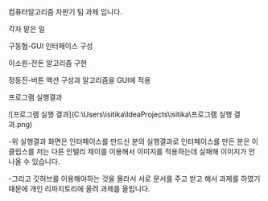 

컴퓨터알고리즘 자판기 팀 과제 입니다.

각자 맡은 일

구동협-GUI 인터페이스 구성

이소원-잔돈 알고리즘 구현

정동진-버튼 액션 구성과 알고리즘을 GUI에 적용





프로그램 실행결과

![프로그램 실행 결과](C:\Users\isitika\IdeaProjects\isitika\프로그램 실행 결과.png)

-위 실행결과 화면은 인터페이스를 만드신 분의 실행결과로 인터페이스를 만든 분은 이클립스를 저는 다른 인텔리 제이를 이용해서 이미지를 적용하는데 실패해 이미지가 안 나올 수 있습니다. 

-그리고 깃허브를 이용해야하는 것을 몰라서 서로 문서를 주고 받고 해서 과제를 하였기 때문에 개인 리파지토리에 올려 과제를 올립니다.